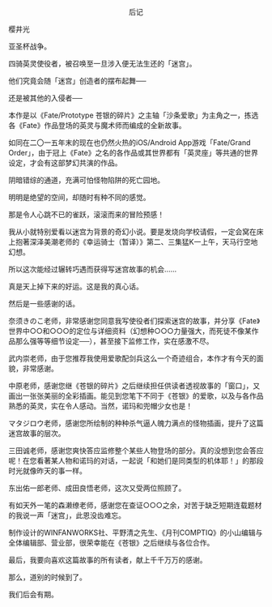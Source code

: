 <p align="center">后记</p>

樱井光

亚圣杯战争。

四骑英灵使役者，被召唤至一旦涉入便无法生还的「迷宫」。

他们究竟会随「迷宫」创造者的摆布起舞──

还是被其他的入侵者──

本作是以《Fate/Prototype 苍银的碎片》之主轴「沙条爱歌」为主角之一，拣选各《Fate》作品登场的英灵与魔术师而编成的全新故事。

如同在二〇一五年末的现在也仍然火热的iOS/Android App游戏「Fate/Grand Order」，由于冠上《Fate》之名的各作品或其世界都有「英灵座」等共通的世界设定，才会有这部梦幻共演的作品。

阴暗错综的通道，充满可怕怪物陷阱的死亡园地。

明明是绝望的空间，却随时有种不同的感觉。

那是令人心跳不已的雀跃，滚滚而来的冒险预感！

我从小就特别爱看以迷宫为背景的奇幻小说。要是发烧向学校请假，一定会窝在床上抱著深泽美潮老师的《幸运骑士（暂译）》第二、三集猛K一上午，天马行空地幻想。

所以这次能经过辗转巧遇而获得写迷宫故事的机会……

真是天上掉下来的好运。这是我的真心话。

然后是一些感谢的话。

奈须きのこ老师，非常感谢您同意我写使役者们探索迷宫的故事，并分享《Fate》世界中○○和○○○的定位与详细资料（幻想种○○○力量强大，而死徒不像某作品那么强等等细节设定──），甚至接下监修工作，实在感激不尽。

武内崇老师，由于您推荐我使用爱歌配剑兵这么一个奇迹组合，本作才有今天的面貌，非常感谢。

中原老师，感谢您继《苍银的碎片》之后继续担任供读者透视故事的「窗口」，又画出一张张美丽的全彩插画。能见到您笔下不同于《苍银》的爱歌，以及与各作品熟悉的英灵，实在令人感动。当然，诺玛和兜帽少女也是！

マタジロウ老师，感谢您所绘制的种种杀气逼人魄力满点的怪物插画，提升了这篇迷宫故事的层次。

三田诚老师，感谢您爽快答应监修整个某些人物登场的部分。真的没想到您会答应呢！在您看著某人物和诺玛的对话，一起说「和她们是同类型的机体耶！」的那段时光就像昨天的事一样。

东出佑一郎老师、成田良悟老师，这次又受两位照顾了。

有如天外一笔的森濑缭老师，感谢您在查证○○○之余，对苦于缺乏短期连载题材的我说一声「迷宫」，此恩没齿难忘。

制作设计的WINFANWORKS社、平野清之先生、《月刊COMPTIQ》的小山编辑与全体编辑部、营业部，很荣幸能在《苍银》之后继续与各位合作。

最后，我要向喜欢这篇故事的所有读者，献上千千万万的感谢。

那么，道别的时候到了。

我们后会有期。

